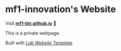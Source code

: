 
# mf1-innovation's Website

Visit **[mf1-btr.github.io](https://mf1-btr.github.io)** 🚀

This is a private webpage.

_Built with [Lab Website Template](https://greene-lab.gitbook.io/lab-website-template-docs)_

